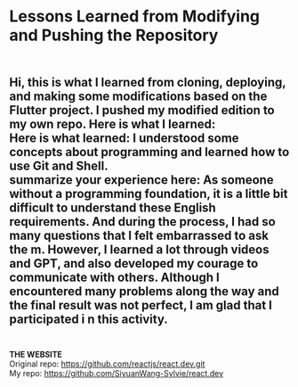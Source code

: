 # Lessons Learned from Modifying and Pushing the Repository   
﻿  
Hi, this is what I learned from cloning, deploying, and making some modifications based on the Flutter project. I pushed my modified edition to my own repo. Here is what I learned:  
Here is what learned: I understood some concepts about programming and learned how to use Git and Shell.  
summarize your experience here: As someone without a programming foundation, it is a little bit difficult to understand these English requirements. And during the process, I had so many questions that I felt embarrassed to ask the
m. However, I learned a lot through videos and GPT, and also developed my courage to communicate with others. Although I encountered many problems along the way and the final result was not perfect, I am glad that I participated i
n this activity.  
﻿
---
**THE WEBSITE**  
Original repo: https://github.com/reactjs/react.dev.git  
My repo: https://github.com/SiyuanWang-Sylvie/react.dev
